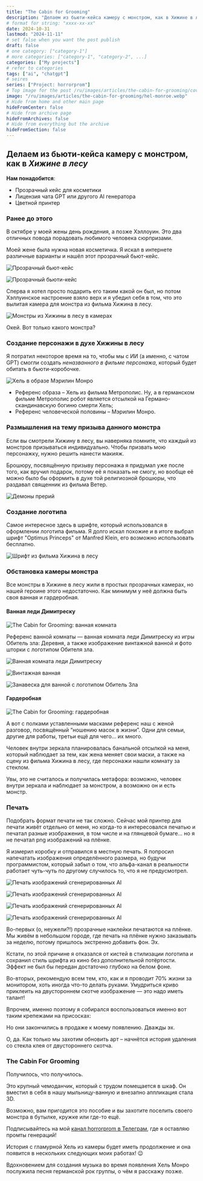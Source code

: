 ```yaml
---
title: "The Cabin for Grooming"
description: "Делаем из бьюти-кейса камеру с монстром, как в Хижине в лесу"
# format for string: "xxxx-xx-xx"
date: 2024-10-31
lastmod: "2024-11-11"
# set false when you want the post publish
draft: false
# one category: ["category-1"]
# more categories: ["category-1", "category-2", ...]
categories: ["My projects"]
# refer to categories
tags: ["ai", "chatgpt"]
# seires
series: ["Project: horrorprom"]
# Top image for the post /ru/images/articles/the-cabin-for-grooming/cover.jpg
image: "/ru/images/articles/the-cabin-for-grooming/hel-monroe.webp"
# Hide from home and other main page
hideFromCenter: false
# Hide from archive page
hideFromArchives: false
# Hide from everything but the archive
hideFromSection: false
---
```

## Делаем из бьюти-кейса камеру с монстром, как в *Хижине в лесу*

**Нам понадобится**:

* Прозрачный кейс для косметики  
* Лицензия чата GPT или другого AI генератора  
* Цветной принтер

### Ранее до этого

В октябре у моей жены день рождения, а позже Хэллоуин. Это два отличных повода порадовать любимого человека сюрпризами.

Моей жене была нужна новая косметичка. Я искал в интернете различные варианты и нашёл этот прозрачный бьют-кейс.

<div class="t_center castration cover p_relative atcScreen">
	<p>
		<img src="/ru/images/articles/the-cabin-for-grooming/transparent-cosmetic-case1.jpg" alt="Прозрачный бьют-кейс" />
	</p>
	<p>
		<img src="/ru/images/articles/the-cabin-for-grooming/transparent-cosmetic-case2.jpg" alt="Прозрачный бьюти-кейс" />
	</p>
</div>

Сперва я хотел просто подарить его таким какой он был, но потом Хэллуинское настроение взяло верх и я убедил себя в том, что это вылитая камера для монстра из фильма Хижина в лесу.

<div class="t_center castration cover p_relative atcScreen">
	<p>
		<img src="/ru/images/articles/the-cabin-for-grooming/monsters-cabin-from-cabin-in-the-woods.jpg" alt="Монстры из Хижины в лесу в камерах" />
	</p>
</div>

<p class="t_center">Окей. Вот только какого монстра?</p>

### Создание персонажи в духе Хижины в лесу

Я потратил некоторое время на то, чтобы мы с ИИ (а именно, с чатом GPT) смогли создать *неназванного в фильме персонажа*, который будет обитать в бьюти-коробочке.

<div class="t_center castration cover p_relative atcScreen">
	<p>
		<img src="/ru/images/articles/the-cabin-for-grooming/hel-monroe.webp" alt="Хель в образе Мэрилин Монро" />
	</p>
</div>

* Референс образа – Хель из фильма Метрополис. Ну, а в германском фильме Метрополис робот является отсылкой на Германо-скандинавскую богиню смерти Хель;  
* Референс человеческой половины – Мэрилин Монро.

### Размышления на тему призыва данного монстра

Если вы смотрели Хижину в лесу, вы наверняка помните, что каждый из монстров призываться индивидуально. Чтобы призвать мою персонажку, нужно решить нанести макияж.

Брошюру, посвящённую призыву персонажа я придумал уже после того, как вручил подарок, потому её я показать не смогу, но вообще её можно было бы оформить в духе той религиозной брошюры, что раздавал священник из фильма Ветер.

<div class="t_center castration cover p_relative atcScreen">
	<p>
		<img src="/ru/images/articles/the-cabin-for-grooming/demons-of-the-prairie.jpg" alt="Демоны прерий" />
	</p>
</div>

### Создание логотипа

Самое интересное здесь в шрифте, который использовался в оформлении логотипа фильма. Я долго искал похожие и в итоге выбрал шрифт "Optimus Princeps" от Manfred Klein, его возможно использовать бесплатно.

<div class="t_center castration cover p_relative atcScreen">
	<p>
		<img src="/ru/images/articles/the-cabin-for-grooming/the-cabin-for-grooming-logo.jpg" alt="Шрифт из фильма Хижина в лесу" />
	</p>
</div>

### Обстановка камеры монстра

Все монстры в Хижине в лесу жили в простых прозрачных камерах, но нашей героине этого недостаточно. Как минимум у неё должна быть своя ванная и гардеробная.

#### Ванная леди Димитреску

<div class="t_center castration cover p_relative atcScreen">
	<p>
		<img src="/ru/images/articles/the-cabin-for-grooming/the-cabin-for-grooming-bathroom.webp" alt="The Cabin for Grooming: ванная комната" />
	</p>
</div>

Референс ванной комнаты — ванная комната леди Димитреску из игры Обитель зла: Деревня, а также изображение винтажной ванной и фото шторки с логотипом Обителя зла.

<div class="t_center castration cover p_relative atcScreen">
	<p>
		<img src="/ru/images/articles/the-cabin-for-grooming/lady-dimitrescus-bathroom.jpg" alt="Ванная комната леди Димитреску" />
	</p>
	<p>
		<img src="/ru/images/articles/the-cabin-for-grooming/bathroom-1.jpg" alt="Винтажная ванная" />
	</p>
	<p>
		<img src="/ru/images/articles/the-cabin-for-grooming/bathroom-2.jpg" alt="Занавеска для ванной с логотипом Обитель Зла" />
	</p>
</div>

#### Гардеробная

<div class="t_center castration cover p_relative atcScreen">
	<p>
		<img src="/ru/images/articles/the-cabin-for-grooming/the-cabin-for-grooming-dressing-room.webp" alt="The Cabin for Grooming: гардеробная" />
	</p>
</div>

А вот с полками уставленными масками референс наш с женой разговор, посвящённый “ношению масок в жизни”. Одни для семьи, другие для работы, третьи ещё для чего… их много.

Человек внутри зеркала планировалась банальной отсылкой на меня, который наблюдает за тем, как жена меняет свои маски, а также на сцену из фильма Хижина в лесу, где персонажи нашли комнату за стеклом.

Увы, это не считалось и получилась метафора: возможно, человек внутри зеркала и наблюдает за монстром, а возможно он и есть монстр.

### Печать

Подобрать формат печати не так сложно. Сейчас мой принтер для печати живёт отдельно от меня, но когда-то я интересовался печатью и печатал разные изображения, в том числе и на глянцевой бумаге... но я не печатал png изображений на плёнке.

Я измерил коробку и отправился в местную печать. Я попросил напечатать изображения определённого размера, но будучи программистом, который забыл о том, что альфа-канал в реальности работает чуть-чуть по другому случилось то, что я не предусмотрел.

<div class="t_center castration cover p_relative atcScreen">
	<p>
		<img src="/ru/images/articles/the-cabin-for-grooming/printing-1.jpg" alt="Печать изображений сгенерированных AI" />
	</p>
	<p>
		<img src="/ru/images/articles/the-cabin-for-grooming/printing-2.jpg" alt="Печать изображений сгенерированных AI" />
	</p>
	<p>
		<img src="/ru/images/articles/the-cabin-for-grooming/printing-3.jpg" alt="Печать изображений сгенерированных AI" />
	</p>
		<img src="/ru/images/articles/the-cabin-for-grooming/printing-4.jpg" alt="Печать изображений сгенерированных AI" />
	</p>
</div>

Во-первых (о, неужели?\!) прозрачные наклейки печатаются на плёнке. Мы живём в небольшом городе, где печать на плёнке нужно заказывать за неделю, потому пришлось экстренно добавить фон. Эх.

Кстати, по этой причине я отказался от кистей в стилизации логотипа и сохранил стиль шрифта из кино без дополнительной потёртости. Эффект не был бы передан достаточно глубоко на белом фоне.

Во-вторых, рекомендую всем тем, кто, как и я проводит 70% жизни за монитором, хоть иногда что-то делать руками. Умудриться криво приклеить на двустороннем скотче изображение — это надо иметь талант\!

Впрочем, именно поэтому я собирался воспользоваться именно вот таким крепежами на присосках:

Но они закончились в продаже к моему появлению. Дважды эх.

О, да. Как только мы захотим обновить арт – начнётся история удаления со стекла клея от двустороннего скотча.

### The Cabin For Grooming

<div class="t_center castration cover p_relative atcScreen">
	<p>Получилось, что получилось.</p>
	<script async src="https://telegram.org/js/telegram-widget.js?22" data-telegram-post="horrorprom/45" data-width="100%" data-color="962715"></script>
</div>

Это крупный чемоданчик, который с трудом помещается в шкаф. Он вместил в себя в нашу мыльницу-ванную и внезапно аппликация стала 3D.

Возможно, вам пригодится это пособие и вы захотите поселить своего монстра в бутылке, кружке или где\-то ещё.

Подписывайтесь на мой <a href="https://t.me/horrorprom/6" target="_blank">канал horrorprom в Телеграм</a>, где я оставляю промты генераций\!

История с гламурной Хель из камеры будет иметь продолжение и она появится в нескольких следующих моих работах\! 😉

Вдохновением для создания музыка во время появления Хель Монро послужила песня германской рок группы, о чём я расскажу позже.
<!--more-->